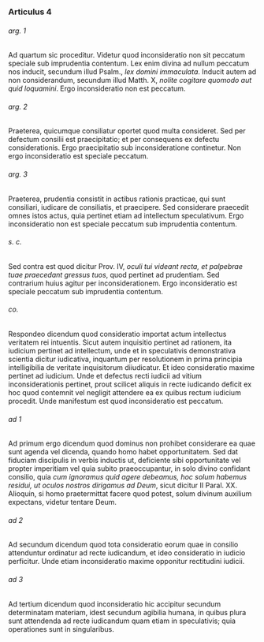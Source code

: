 ### Articulus 4

###### arg. 1
Ad quartum sic proceditur. Videtur quod inconsideratio non sit peccatum speciale sub imprudentia contentum. Lex enim divina ad nullum peccatum nos inducit, secundum illud Psalm., *lex domini immaculata*. Inducit autem ad non considerandum, secundum illud Matth. X, *nolite cogitare quomodo aut quid loquamini*. Ergo inconsideratio non est peccatum.

###### arg. 2
Praeterea, quicumque consiliatur oportet quod multa consideret. Sed per defectum consilii est praecipitatio; et per consequens ex defectu considerationis. Ergo praecipitatio sub inconsideratione continetur. Non ergo inconsideratio est speciale peccatum.

###### arg. 3
Praeterea, prudentia consistit in actibus rationis practicae, qui sunt consiliari, iudicare de consiliatis, et praecipere. Sed considerare praecedit omnes istos actus, quia pertinet etiam ad intellectum speculativum. Ergo inconsideratio non est speciale peccatum sub imprudentia contentum.

###### s. c.
Sed contra est quod dicitur Prov. IV, *oculi tui videant recta, et palpebrae tuae praecedant gressus tuos*, quod pertinet ad prudentiam. Sed contrarium huius agitur per inconsiderationem. Ergo inconsideratio est speciale peccatum sub imprudentia contentum.

###### co.
Respondeo dicendum quod consideratio importat actum intellectus veritatem rei intuentis. Sicut autem inquisitio pertinet ad rationem, ita iudicium pertinet ad intellectum, unde et in speculativis demonstrativa scientia dicitur iudicativa, inquantum per resolutionem in prima principia intelligibilia de veritate inquisitorum diiudicatur. Et ideo consideratio maxime pertinet ad iudicium. Unde et defectus recti iudicii ad vitium inconsiderationis pertinet, prout scilicet aliquis in recte iudicando deficit ex hoc quod contemnit vel negligit attendere ea ex quibus rectum iudicium procedit. Unde manifestum est quod inconsideratio est peccatum.

###### ad 1
Ad primum ergo dicendum quod dominus non prohibet considerare ea quae sunt agenda vel dicenda, quando homo habet opportunitatem. Sed dat fiduciam discipulis in verbis inductis ut, deficiente sibi opportunitate vel propter imperitiam vel quia subito praeoccupantur, in solo divino confidant consilio, quia *cum ignoramus quid agere debeamus, hoc solum habemus residui, ut oculos nostros dirigamus ad Deum*, sicut dicitur II Paral. XX. Alioquin, si homo praetermittat facere quod potest, solum divinum auxilium expectans, videtur tentare Deum.

###### ad 2
Ad secundum dicendum quod tota consideratio eorum quae in consilio attenduntur ordinatur ad recte iudicandum, et ideo consideratio in iudicio perficitur. Unde etiam inconsideratio maxime opponitur rectitudini iudicii.

###### ad 3
Ad tertium dicendum quod inconsideratio hic accipitur secundum determinatam materiam, idest secundum agibilia humana, in quibus plura sunt attendenda ad recte iudicandum quam etiam in speculativis; quia operationes sunt in singularibus.

